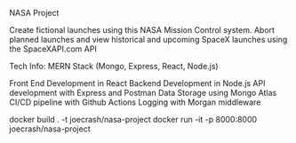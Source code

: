 NASA Project

Create fictional launches using this NASA Mission Control system. Abort planned launches and view historical and upcoming SpaceX launches using the SpaceXAPI.com API


Tech Info:
MERN Stack (Mongo, Express, React, Node.js)

Front End Development in React
Backend Development in Node.js
API development with Express and Postman
Data Storage using Mongo Atlas
CI/CD pipeline with Github Actions
Logging with Morgan middleware

docker build . -t joecrash/nasa-project
docker run -it -p 8000:8000 joecrash/nasa-project
